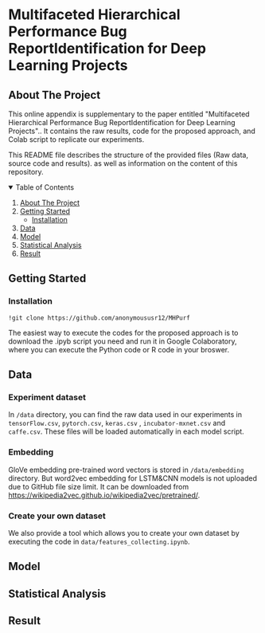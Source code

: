 # Multifaceted Hierarchical Performance Bug ReportIdentification for Deep Learning Projects

<!-- ABOUT THE PROJECT -->
## About The Project
This online appendix is supplementary to the paper entitled "Multifaceted Hierarchical Performance Bug ReportIdentification for Deep Learning Projects".. It contains the raw results, code for the proposed approach, and Colab script to replicate our experiments.

This README file describes the structure of the provided files (Raw data, source code and results). as well as information on the content of this repository.

<!-- TABLE OF CONTENTS -->
<details open="open">
  <summary>Table of Contents</summary>
  <ol>
    <li>
      <a href="#about-the-project">About The Project</a>
    </li>
    <li>
      <a href="#getting-started">Getting Started</a>
      <ul>
        <li><a href="#installation">Installation</a></li>
      </ul>
    </li>
    <li><a href="#Data">Data</a></li>
    <li><a href="#Model">Model</a></li>
    <li><a href="#Statistical Analysis">Statistical Analysis</a></li>
    <li><a href="#Result">Result</a></li>
  </ol>
</details>

## Getting Started

### Installation


```
!git clone https://github.com/anonymoususr12/MHPurf
```

The easiest way to execute the codes for the proposed approach is to download the .ipyb script you need and run it in Google Colaboratory, where you can execute the Python code or R code in your broswer.

## Data
### Experiment dataset
In `/data` directory, you can find the raw data used in our experiments in `tensorFlow.csv`, `pytorch.csv`, `keras.csv` , `incubator-mxnet.csv` and `caffe.csv`. These files will be loaded automatically in each model script.

### Embedding
GloVe embedding pre-trained word vectors is stored in `/data/embedding` directory. But word2vec embedding for LSTM&CNN models is not uploaded due to GitHub file size limit. It can be downloaded from https://wikipedia2vec.github.io/wikipedia2vec/pretrained/.

### Create your own dataset
We also provide a tool which allows you to create your own dataset by executing the code in `data/features_collecting.ipynb`.

## Model

## Statistical Analysis

## Result
